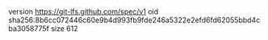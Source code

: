 version https://git-lfs.github.com/spec/v1
oid sha256:8b6cc072446c60e9b4d993fb9fde246a5322e2efd6fd62055bbd4cba3058775f
size 612
